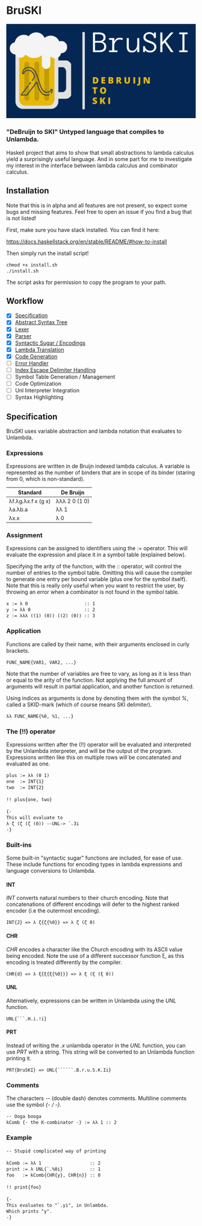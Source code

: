 # BruSKI

![banner](./BruSKI-banner.jpg?raw=true "Title")

### "DeBruijn to SKI" Untyped language that compiles to Unlambda.
Haskell project that aims to show that small abstractions to lambda calculus yield a surprisingly useful language.
And in some part for me to investigate my interest in the interface between lambda calculus and combinator calculus.

## Installation
Note that this is in alpha and all features are not present, so expect some bugs and missing features. Feel free to open an issue if you find a bug that is not listed!

First, make sure you have stack installed. You can find it here:

https://docs.haskellstack.org/en/stable/README/#how-to-install

Then simply run the install script!

```
chmod +x install.sh
./install.sh
```

The script asks for permission to copy the program to your path.

## Workflow
- [x] [Specification](SPEC.md)
- [x] [Abstract Syntax Tree](BruSKI/AST.hs)
- [x] [Lexer](BruSKI/Lexer.hs)
- [x] [Parser](BruSKI/Parser.hs)
- [x] [Syntactic Sugar / Encodings](BruSKI/Encoding.hs)
- [x] [Lambda Translation](BruSKI/Generator.hs)
- [x] [Code Generation](BruSKI/Generator.hs)
- [ ] [Error Handler](BruSKI/ErrorHandler.hs)
- [ ] [Index Escape Delimiter Handling](BruSKI/Generator.hs)
- [ ] Symbol Table Generation / Management
- [ ] Code Optimization
- [ ] Unl Interpreter Integration
- [ ] Syntax Highlighting

## Specification

BruSKI uses variable abstraction and lambda notation that evaluates to Unlambda.

### Expressions

Expressions are written in de Bruijn indexed lambda calculus. A variable is represented as the number of binders that are in scope of its binder (staring from 0, which is non-standard).

| Standard           | De Bruijn     |
|--------------------|---------------|
| λf.λg.λx.f x (g x) | λλλ 2 0 (1 0) |
| λa.λb.a            | λλ 1          |
| λx.x               | λ 0           |

### Assignment

Expressions can be assigned to identifiers using the _:=_ operator. This will evaluate the expression and place it in a symbol table (explained below). 

Specifying the arity of the function, with the _::_ operator, will control the number of entries to the symbol table.
Omitting this will cause the compiler to generate one entry per bound variable (plus one for the symbol itself).
Note that this is really only useful when you want to restrict the user, by throwing an error when a combinator is not found in the symbol table.

```
x := λ 0                     :: 1
y := λλ 0                    :: 2
z := λλλ ((1) (0)) ((2) (0)) :: 3
```

### Application

Functions are called by their name, with their arguments enclosed in curly brackets.

```
FUNC_NAME{VAR1, VAR2, ...}
```

Note that the number of variables are free to vary, as long as it is less than or equal to the arity of the function.
Not applying the full amount of arguments will result in partial application, and another function is returned.

Using indices as arguments is done by denoting them with the symbol _%_, called a SKID-mark (which of course means SKI delimiter). 

```
λλ FUNC_NAME{%0, %1, ...}
```

### The (!!) operator

Expressions written after the (!!) operator will be evaluated and interpreted by the Unlambda interpreter, and will be the output of the program. Expressions written like this on multiple rows will be concatenated and evaluated as one.

```
plus := λλ (0 1)
one  := INT{1}
two  := INT{2}

!! plus{one, two}

{-
This will evaluate to
λ ζ (ζ (ζ (0)) --UNL-> `.3i
-}
```

### Built-ins

Some built-in "syntactic sugar" functions are included, for ease of use. These include functions for encoding types in lambda expressions and language conversions to Unlambda.

#### INT

_INT_ converts natural numbers to their church encoding. Note that concatenations of different encodings will defer to the highest ranked encoder (i.e the outermost encoding).

```
INT{2} => λ ζ{ζ{%0}} => λ ζ (ζ 0)
```

#### CHR

_CHR_ encodes a character like the Church encoding with its ASCII value being encoded. Note the use of a different successor function ξ, as this encoding is treated differently by the compiler.

```
CHR{d} => λ ξ{ξ{ξ{%0}}} => λ ξ (ξ (ξ 0))
```

#### UNL

Alternatively, expressions can be written in Unlambda using the _UNL_ function.

```
UNL{```.H.i.!i}
```

#### PRT

Instead of writing the _.x_ unlambda operator in the _UNL_ function, you can use _PRT_ with a string. This string will be converted to an Unlambda function printing it.

```
PRT{BruSKI} => UNL{``````.B.r.u.S.K.Ii}
```

### Comments

The characters _--_ (double dash) denotes comments. Multiline comments use the symbol  _{- / -}_.

```
-- Ooga booga
kComb {- the K-combinator -} := λλ 1 :: 2
```

### Example

```
-- Stupid complicated way of printing

kComb := λλ 1                  :: 2
print := λ UNL{`.%0i}          :: 1
foo   := kComb{CHR{y}, CHR{n}} :: 0 

!! print{foo}

{-
This evaluates to "`.yi", in Unlambda.
Which prints "y".
-}
```
